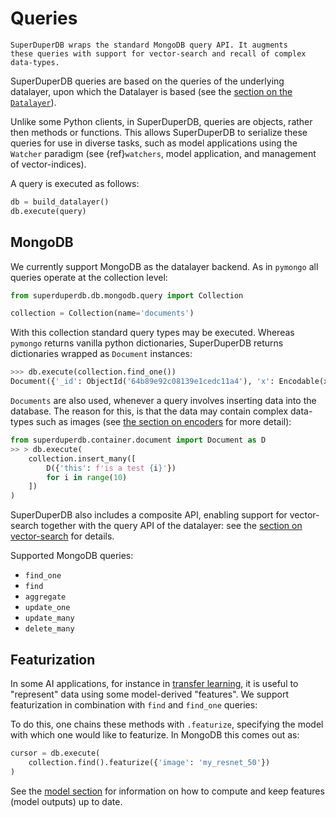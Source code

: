 # Queries

```{note}
SuperDuperDB wraps the standard MongoDB query API. It augments
these queries with support for vector-search and recall of complex data-types.
```

SuperDuperDB queries are based on the queries of the underlying datalayer, upon which the 
Datalayer is based (see the [section on the `Datalayer`](datalayer)). 

Unlike some Python clients, in SuperDuperDB, queries are objects, rather then methods or functions.
This allows SuperDuperDB to serialize these queries for use in diverse tasks, such as model 
applications using the `Watcher` paradigm (see {ref}`watchers`, model application, and management of vector-indices).

A query is executed as follows:

```python
db = build_datalayer()
db.execute(query)
```

## MongoDB

We currently support MongoDB as the datalayer backend. As in `pymongo` all queries operate at the collection level:

```python
from superduperdb.db.mongodb.query import Collection

collection = Collection(name='documents')
```

With this collection standard query types may be executed. Whereas `pymongo` returns vanilla python dictionaries, SuperDuperDB returns dictionaries wrapped as `Document` instances:


```python
>>> db.execute(collection.find_one())
Document({'_id': ObjectId('64b89e92c08139e1cedc11a4'), 'x': Encodable(x=tensor([ 0.2059,  0.5608,  ...]), encoder=Encoder(identifier='torch.float32[512]', decoder=<Artifact artifact=<superduperdb.encoders.torch.tensor.DecodeTensor object at 0x1785b5750> serializer=pickle>, encoder=<Artifact artifact=<superduperdb.encoders.torch.tensor.EncodeTensor object at 0x1786767d0> serializer=pickle>, shape=[512], version=0)), '_fold': 'train'})
```

`Documents` are also used, whenever a query involves inserting data into the database. The reason for this, 
is that the data may contain complex data-types such as images (see [the section on encoders](encoders) for more detail):

```python
from superduperdb.container.document import Document as D
>> > db.execute(
    collection.insert_many([
        D({'this': f'is a test {i}'})
        for i in range(10)
    ])
)
```

SuperDuperDB also includes a composite API, enabling support for vector-search together with the query API of the datalayer: see the [section on vector-search](vectorsearch) for details.

Supported MongoDB queries:

- `find_one`
- `find`
- `aggregate`
- `update_one`
- `update_many`
- `delete_many`

## Featurization

In some AI applications, for instance in [transfer learning](https://en.wikipedia.org/wiki/Transfer_learning), it is useful to "represent" data using some model-derived "features".
We support featurization in combination with `find` and `find_one` queries:

To do this, one chains these methods with `.featurize`, specifying the model with which one would like to featurize. In MongoDB this comes out as:

```python
cursor = db.execute(
    collection.find().featurize({'image': 'my_resnet_50'})
)
```

See the [model section](model) for information on how to compute and keep features (model outputs)
up to date.
